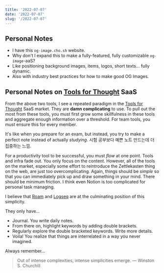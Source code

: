 ```yaml
---
title: '2022-07-07'
date: '2022-07-07'
slug: '/2022-07-07'
---
```


## Personal Notes

- I have this `og-image.cho.sh` website.
- Why don't I expand this to make a fully-featured, fully customizable `og-image`-aaS?
- Like positioning background images, items, logos, short texts... fully dynamic.
- Also with industry best practices for how to make good OG Images.

## Personal Notes on [Tools for Thought](../Interests/Tools%20for%20Thought.md) SaaS

From the above two tools, I see a repeated paradigm in the [Tools for Thought](../Interests/Tools%20for%20Thought.md) SaaS market.
They are **damn complicating** to use.
To pull out the most from these tools, you must first grow some skillfulness in these tools and aggregate enough information over a threshold.
For team tools, you must ensure this for every member.

It's like when you prepare for an exam, but instead, you try to make a perfect note instead of actually *studying*. 시험 공부보다 예쁜 노트 만드는데 더 집중하는 느낌.

For a productivity tool to be successful, you must *flow* at one point.
Tools and infra fade out.
You only focus on the content.
However, all of the tools on the market, especially some effort to reintroduce the Zettlekasten thing on the web, are just too overcomplicating.
Again, things should be *simple* so that you can immediately pick up and draw something in your mind.
There should be minimum friction.
I think even Notion is too complicated for personal task managing.

I believe that [Roam](https://roamresearch.com/) and [Logseq](https://logseq.com/) are at the culminating position of this simplicity.

They only have...
- Journal. You write daily notes.
- From there on, highlight keywords by adding double brackets.
- Regularly explore the double bracketed keywords. Write more details.
- Voila! You realize that things are interrelated in a way you never imagined.

Always remember...

> Out of intense complexities, intense simplicities emerge. — Winston S. Churchill